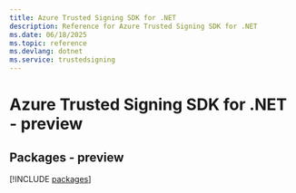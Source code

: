 ```yaml
---
title: Azure Trusted Signing SDK for .NET
description: Reference for Azure Trusted Signing SDK for .NET
ms.date: 06/18/2025
ms.topic: reference
ms.devlang: dotnet
ms.service: trustedsigning
---
```

# Azure Trusted Signing SDK for .NET - preview
## Packages - preview
[!INCLUDE [packages](trusted-signing-index.md)]